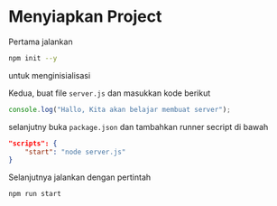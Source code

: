 # Menyiapkan Project

Pertama jalankan 

```bash
npm init --y
```

untuk menginisialisasi 

Kedua, buat file `server.js` dan masukkan kode berikut

```js
console.log("Hallo, Kita akan belajar membuat server");
```

selanjutny buka `package.json` dan tambahkan runner secript di bawah

```json
"scripts": {
    "start": "node server.js"
}
```

Selanjutnya jalankan dengan pertintah

```bash
npm run start
```